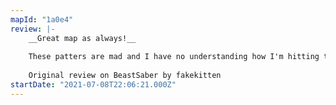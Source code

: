 ```yaml
---
mapId: "1a0e4"
review: |-
    __Great map as always!__
    
    These patters are mad and I have no understanding how I'm hitting the blocks but it fucking works.
    
    Original review on BeastSaber by fakekitten
startDate: "2021-07-08T22:06:21.000Z"
---
```


